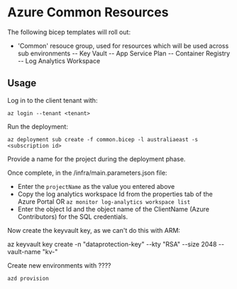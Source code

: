 # Azure Common Resources

The following bicep templates will roll out:

* 'Common' resouce group, used for resources which will be used across sub environments
 -- Key Vault
 -- App Service Plan
 -- Container Registry
 -- Log Analytics Workspace
 
 
 ## Usage
 
 Log in to the client tenant with:
 
 `az login --tenant <tenant>`
 
Run the deployment:

 `az deployment sub create -f common.bicep -l australiaeast -s <subscription id>`
 
 Provide a name for the project during the deployment phase.

 Once complete, in the /infra/main.parameters.json file:
 * Enter the `projectName` as the value you entered above
 * Copy the log analytics workspace Id from the properties tab of the Azure Portal OR `az monitor log-analytics workspace list`
 * Enter the object Id and the object name of the ClientName (Azure Contributors) for the SQL credentials.

Now create the keyvault key, as we can't do this with ARM:

az keyvault key create -n "dataprotection-key" --kty "RSA" --size 2048 --vault-name "kv-<project name without dashes>"

Create new environments with ????

`azd provision`



 
